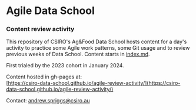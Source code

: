 # Agile Data School  
### Content review activity  

This repository of CSIRO's Ag&Food Data School hosts content for a day's activity to practice some 
Agile work patterns, some Git usage and to review previous weeks of Data School. Content starts in
[index.md](index.md).  
  
First trialed by the 2023 cohort in January 2024.
  
Content hosted in gh-pages at:  
[https://csiro-data-school.github.io/agile-review-activity/](https://csiro-data-school.github.io/agile-review-activity/)  
  
Contact: andrew.spriggs@csiro.au
  